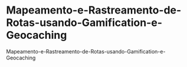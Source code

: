 # Mapeamento-e-Rastreamento-de-Rotas-usando-Gamification-e-Geocaching
Mapeamento-e-Rastreamento-de-Rotas-usando-Gamification-e-Geocaching
